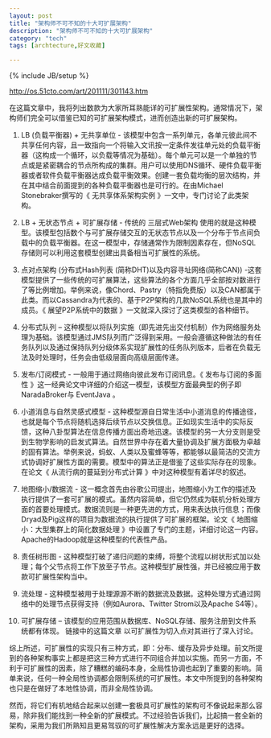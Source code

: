 ```yaml
---
layout: post
title: "架构师不可不知的十大可扩展架构"
description: "架构师不可不知的十大可扩展架构"
category: "tech"
tags: [archtecture,好文收藏]

---
```

{% include JB/setup %}

http://os.51cto.com/art/201111/301143.htm

在这篇文章中，我将列出数款为大家所耳熟能详的可扩展性架构。通常情况下，架构师们完全可以借鉴已知的可扩展架构模式，进而创造出新的可扩展架构。

1. LB (负载平衡器) + 无共享单位 - 该模型中包含一系列单元，各单元彼此间不共享任何内容，且一致指向一个将输入文讯按一定条件发往单元处的负载平衡器（这构成一个循环，以负载等情况为基础）。每个单元可以是一个单独的节点或是紧密耦合的节点所构成的集群。用户可以使用DNS循环、硬件负载平衡器或者软件负载平衡器达成负载平衡效果。创建一套负载均衡的层次结构，并在其中结合前面提到的各种负载平衡器也是可行的。在由Michael Stonebraker撰写的《 无共享体系架构实例 》一文中，专门讨论了此类架构。

2. LB + 无状态节点 + 可扩展存储 - 传统的 三层式Web架构 使用的就是这种模型。该模型包括数个与可扩展存储交互的无状态节点以及一个分布于节点间负载中的负载平衡器。在这一模型中，存储通常作为限制因素存在，但NoSQL存储则可以利用这套模型创建出具备相当可扩展性的系统。

3. 点对点架构 (分布式Hash列表 (简称DHT)以及内容寻址网络(简称CAN)) -这套模型提供了一些传统的可扩展算法，这些算法的各个方面几乎全部按对数进行了等比例增加。举例来说，像Chord、Pastry（特指免费版）以及CAN都属于此类。而以Cassandra为代表的、基于P2P架构的几款NoSQL系统也是其中的成员。《 展望P2P系统中的数据 》一文就深入探讨了这类模型的各种细节。

4. 分布式队列 – 这种模型以将队列实施（即先进先出交付机制）作为网络服务处理为基础。该模型通过JMS队列而广泛得到采用。一般会遵循这种做法的有任务队列以及通过保持队列分级体系实现扩展性的任务队列版本，后者在负载无法及时处理时，任务会由低级层面向高级层面传递。

5. 发布/订阅模式 - 一般用于通过网络向彼此发布订阅讯息。《 发布与订阅的多面性 》这一经典论文中详细的介绍这一模型，该模型方面最典型的例子即 NaradaBroker与 EventJava 。

6. 小道消息与自然灵感式模型 - 这种模型源自日常生活中小道消息的传播途径，也就是每个节点将随机选择后续节点以交换信息。正如现实生活中的实际反馈，这种八卦型算法在信息传播方面出奇地迅速。该模型的另一大分支则是受到生物学影响的启发式算法。自然世界中存在着大量协调及扩展方面极为卓越的固有算法。举例来说，蚂蚁、人类以及蜜蜂等等，都能够以最简洁的交流方式协调好扩展性方面的需要。模型中的算法正是借鉴了这些实际存在的现象。在论文《 从流行病的蔓延到分布式计算 》中对这种模型有着详尽的叙述。

7. 地图缩小/数据流 - 这一概念首先由谷歌公司提出，地图缩小为工作的描述及执行提供了一套可扩展的模式。虽然内容简单，但它仍然成为联机分析处理方面的首要处理模式。数据流则是一种更先进的方式，用来表达执行信息；而像Dryad及Pig这样的项目为数据流的执行提供了可扩展的框架。论文《 地图缩小：大型集群上的简化数据处理 》中设置了专门的主题，详细讨论这一内容。Apache的Hadoop就是这种模型的代表性产品。

8. 责任树形图 - 这种模型打破了递归问题的束缚，将整个流程以树状形式加以处理；每个父节点将工作下放至子节点。这种模型扩展性强，并已经被应用于数款可扩展性架构当中。

9. 流处理 - 这种模型被用于处理源源不断的数据流及数据。这种处理方式通过网络中的处理节点获得支持（例如Aurora、Twitter Strom以及Apache S4等）。

10. 可扩展存储 – 该模型的应用范围从数据库、NoSQL存储、服务注册到文件系统都有体现。 链接中的这篇文章 以可扩展性为切入点对其进行了深入讨论。

综上所述，可扩展性的实现只有三种方式，即：分布、缓存及异步处理。前文所提到的各种架构事实上都是把这三种方式进行不同组合并加以实施。而另一方面，不利于可扩展性的因素，除了糟糕的编码本身，全局性协调也起到了重要的影响。简单来说，任何一种全局性协调都会限制系统的可扩展性。本文中所提到的各种架构也只是在做好了本地性协调，而非全局性协调。

然而，将它们有机地结合起来以创建一套极具可扩展性的架构可不像说起来那么容易，除非我们能找到一种全新的扩展模式。不过经验告诉我们，比起搞一套全新的架构，采用为我们所熟知且更易驾驭的可扩展性解决方案永远是更好的选择。
